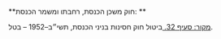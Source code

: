 **חוק משכן הכנסת, רחבתו ומשמר הכנסת: **

[מקור: סעיף 32. ](https://he.wikisource.org/wiki/חוק_משכן_הכנסת,_רחבתו_ומשמר_הכנסת#סעיף_32)
ביטול
חוק חסינות בניני הכנסת, תשי״ב–1952 – בטל.